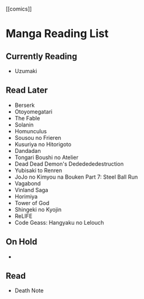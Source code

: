 [[comics]]

# Manga Reading List

## Currently Reading
- Uzumaki

## Read Later
- Berserk
- Otoyomegatari
- The Fable
- Solanin
- Homunculus
- Sousou no Frieren
- Kusuriya no Hitorigoto
- Dandadan
- Tongari Boushi no Atelier
- Dead Dead Demon's Dededededestruction
- Yubisaki to Renren
- JoJo no Kimyou na Bouken Part 7: Steel Ball Run
- Vagabond
- Vinland Saga
- Horimiya
- Tower of God
- Shingeki no Kyojin
- ReLIFE
- Code Geass: Hangyaku no Lelouch

## On Hold
- 

## Read
- Death Note